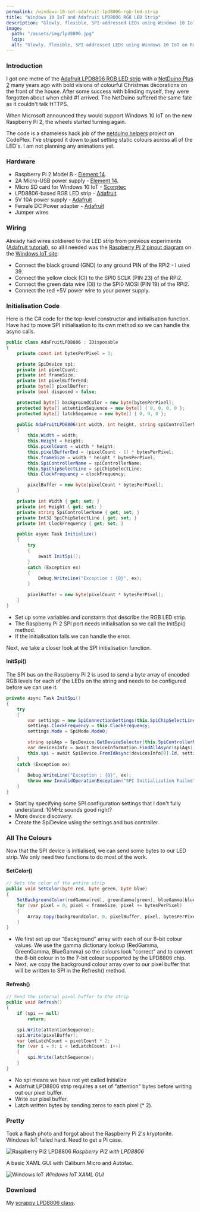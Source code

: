 ```yaml
---
permalink: /windows-10-iot-adafruit-lpd8806-rgb-led-strip
title: "Windows 10 IoT and Adafruit LPD8806 RGB LED Strip"
description: "Glowly, flexible, SPI-addressed LEDs using Windows 10 IoT on Raspberry Pi 2"
image: 
  path: "/assets/img/lpd8806.jpg"
  lqip:
  alt: "Glowly, flexible, SPI-addressed LEDs using Windows 10 IoT on Raspberry Pi 2"
---
```


### Introduction

I got one metre of the [Adafruit LPD8806 RGB LED strip](http://www.adafruit.com/product/306 "DIGITAL RGB LED WEATHERPROOF STRIP - LPD8806 32 LED") with a [NetDuino Plus 2](http://www.netduino.com/netduinoplus2/ "Netduino Plus 2") many years ago with bold visions of colourful Christmas decorations on the front of the house. After some success with blinding myself, they were forgotten about when child #1 arrived. The NetDuino suffered the same fate as it couldn't talk HTTPS.

When Microsoft announced they would support Windows 10 IoT on the new Raspberry Pi 2, the wheels started turning again.

The code is a shameless hack job of the [netduino helpers](http://netduinohelpers.codeplex.com/ "netduino Helpers") project on CodePlex. I've stripped it down to just setting static colours across all of the LED's. I am not planning any animations yet.

### Hardware

*   Raspberry Pi 2 Model B - [Element 14](http://au.element14.com/raspberry-pi/raspberrypi-2-modb-1gb/sbc-raspberry-pi-2-model-b-1gb/dp/2461030 "RASPBERRYPI-2-MODB-1GB").
*   2A Micro-USB power supply - [Element 14](http://au.element14.com/pro-power/psu-raspberry-pi-2a-5v/psu-raspberry-pi-5v-2a-micro-usb/dp/2444596 "PSU-RASPBERRY-PI-2A-5V").
*   Micro SD card for Windows 10 IoT - [Scorptec](http://www.scorptec.com.au/product/Flash_Memory/Micro_SD_Cards/55778-MB-MG32DA_APC "Samsung PRO Micro SDHC 32GB SD Card")
*   LPD8806-based RGB LED strip - [Adafruit](http://www.adafruit.com/product/306 "Digital RGB LED Weatherproof Strip")
*   5V 10A power supply - [Adafruit](http://www.adafruit.com/products/658 "5V 10A switching power supply")
*   Female DC Power adapter - [Adafruit](http://www.adafruit.com/products/368 "Female DC Power adapter")
*   Jumper wires

### Wiring

Already had wires soldiered to the LED strip from previous experiments ([Adafruit tutorial](https://learn.adafruit.com/digital-led-strip/wiring "Digital RGB LED Strip Wiring")), so all I needed was the [Raspberry Pi 2 pinout diagram](https://ms-iot.github.io/content/en-US/win10/samples/PinMappingsRPi2.htm "Raspberry Pi 2 Pin Mappings") on the [Windows IoT site](http://go.microsoft.com/fwlink/p/?LinkID=534186 "Windows IoT Home"):

*   Connect the black ground (GND) to any ground PIN of the RPi2 - I used 39.
*   Connect the yellow clock (CI) to the SPI0 SCLK (PIN 23) of the RPi2.
*   Connect the green data wire (DI) to the SPI0 MOSI (PIN 19) of the RPi2.
*   Connect the red +5V power wire to your power supply.

### Initialisation Code

Here is the C# code for the top-level constructor and initialisation function. Have had to move SPI initialisation to its own method so we can handle the async calls.

```csharp
public class AdaFruitLPD8806 : IDisposable
{
    private const int bytesPerPixel = 3;

    private SpiDevice spi;
    private int pixelCount;
    private int frameSize;
    private int pixelBufferEnd;
    private byte[] pixelBuffer;
    private bool disposed = false;

    protected byte[] backgroundColor = new byte[bytesPerPixel];
    protected byte[] attentionSequence = new byte[] { 0, 0, 0, 0 };
    protected byte[] latchSequence = new byte[] { 0, 0, 0 };

    public AdaFruitLPD8806(int width, int height, string spiControllerName = "SPI0", Int32 spiChipSelectLine = 0, int clockFrequency = 10000000)
    {
        this.Width = width;
        this.Height = height;
        this.pixelCount = width * height;
        this.pixelBufferEnd = (pixelCount - 1) * bytesPerPixel;
        this.frameSize = width * height * bytesPerPixel;
        this.SpiControllerName = spiControllerName;
        this.SpiChipSelectLine = spiChipSelectLine;
        this.ClockFrequency = clockFrequency;

        pixelBuffer = new byte[pixelCount * bytesPerPixel];
    }

    private int Width { get; set; }
    private int Height { get; set; }
    private string SpiControllerName { get; set; }
    private Int32 SpiChipSelectLine { get; set; }
    private int ClockFrequency { get; set; }

    public async Task Initialize()
    {
        try
        {
            await InitSpi();
        }
        catch (Exception ex)
        {
            Debug.WriteLine("Exception : {0}", ex);
        }

        pixelBuffer = new byte[pixelCount * bytesPerPixel];
    }
}
```

*   Set up some variables and constants that describe the RGB LED strip.
*   The Raspberry Pi 2 SPI port needs initialisation so we call the InitSpi() method.
*   If the initialisation fails we can handle the error.

Next, we take a closer look at the SPI initialisation function.

#### InitSpi()

The SPI bus on the Raspberry Pi 2 is used to send a byte array of encoded RGB levels for each of the LEDs on the string and needs to be configured before we can use it.

```csharp
private async Task InitSpi()
{
    try
    {
        var settings = new SpiConnectionSettings(this.SpiChipSelectLine);           /* Create SPI initialization settings */
        settings.ClockFrequency = this.ClockFrequency;                              /* Datasheet specifies maximum SPI clock frequency of 10MHz */
        settings.Mode = SpiMode.Mode0;                                              /* Not sure. Worked for me */

        string spiAqs = SpiDevice.GetDeviceSelector(this.SpiControllerName);        /* Find the selector string for the SPI bus controller */
        var devicesInfo = await DeviceInformation.FindAllAsync(spiAqs);             /* Find the SPI bus controller device with our selector string */
        this.spi = await SpiDevice.FromIdAsync(devicesInfo[0].Id, settings);        /* Create an SpiDevice with our bus controller and SPI settings */
    }
    catch (Exception ex)
    {
        Debug.WriteLine("Exception : {0}", ex);
        throw new InvalidOperationException("SPI Initialization Failed", ex);
    }
}
```

*   Start by specifying some SPI configuration settings that I don't fully understand. 10MHz sounds good right?
*   More device discovery.
*   Create the SpiDevice using the settings and bus controller.

### All The Colours

Now that the SPI device is initialised, we can send some bytes to our LED strip. We only need two functions to do most of the work.

#### SetColor()

```csharp
// Sets the color of the entire strip
public void SetColor(byte red, byte green, byte blue)
{
    SetBackgroundColor(redGamma[red], greenGamma[green], blueGamma[blue]);
    for (var pixel = 0; pixel < frameSize; pixel += bytesPerPixel)
    {
        Array.Copy(backgroundColor, 0, pixelBuffer, pixel, bytesPerPixel);
    }
}
```

*   We first set up our "Background" array with each of our 8-bit colour values. We use the gamma dictionary lookup (RedGamma, GreenGamma, BlueGamma) so the colours look "correct" and to convert the 8-bit colour in to the 7-bit colour supported by the LPD8806 chip.
*   Next, we copy the background colour array over to our pixel buffer that will be written to SPI in the Refresh() method.

#### Refresh()

```csharp
// Send the internal pixel buffer to the strip
public void Refresh()
{
    if (spi == null)
        return;

    spi.Write(attentionSequence);
    spi.Write(pixelBuffer);
    var ledLatchCount = pixelCount * 2;
    for (var i = 0; i < ledLatchCount; i++)
    {
        spi.Write(latchSequence);
    }
}
```

*   No spi means we have not yet called Initialize
*   Adafruit LPD8806 strip requires a set of "attention" bytes before writing out our pixel buffer.
*   Write our pixel buffer.
*   Latch written bytes by sending zeros to each pixel (* 2).

### Pretty

Took a flash photo and forgot about the Raspberry Pi 2's kryptonite. Windows IoT failed hard. Need to get a Pi case.

![Raspberry Pi2 LPD8806](/assets/img/lpd8806-pi.jpg)
_Raspberry Pi2 with LPD8806_

A basic XAML GUI with Caliburn.Micro and Autofac.

![Windows IoT](/assets/img/lpd8806-ui.jpg)
_Windows IoT XAML GUI_

### Download

My [scrappy LPD8806 class](/assets/misc/adafruitlpd8806.zip "AdaFruitLPD8806.zip").